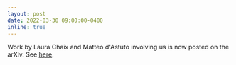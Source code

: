 ```yaml
---
layout: post
date: 2022-03-30 09:00:00-0400
inline: true
---
```


Work by Laura Chaix and Matteo d'Astuto involving us is now posted on the arXiv. See [here](/publications/#Chaix2022bulk).
